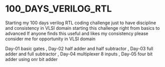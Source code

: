 # 100_DAYS_VERILOG_RTL
Starting my 100 days verilog RTL coding challenge 
just to have discipline and consistency in VLSI domain starting this challenge right from basics to advanced 
If anyone finds this useful and likes my consistency please consider me for opportunity in VLSI domain

Day-01 basic gates ,
Day-02 half adder and half subtractor ,
Day-03 full adder and full subtractor ,
Day-04 multiplexer 8 inputs , 
Day-05 four bit adder using onr bit adder 
